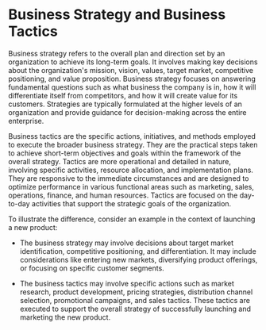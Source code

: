 # Business Strategy and Business Tactics

Business strategy refers to the overall plan and direction set by an organization to achieve its long-term goals. It involves making key decisions about the organization's mission, vision, values, target market, competitive positioning, and value proposition. Business strategy focuses on answering fundamental questions such as what business the company is in, how it will differentiate itself from competitors, and how it will create value for its customers. Strategies are typically formulated at the higher levels of an organization and provide guidance for decision-making across the entire enterprise.

Business tactics are the specific actions, initiatives, and methods employed to execute the broader business strategy. They are the practical steps taken to achieve short-term objectives and goals within the framework of the overall strategy. Tactics are more operational and detailed in nature, involving specific activities, resource allocation, and implementation plans. They are responsive to the immediate circumstances and are designed to optimize performance in various functional areas such as marketing, sales, operations, finance, and human resources. Tactics are focused on the day-to-day activities that support the strategic goals of the organization.

To illustrate the difference, consider an example in the context of launching a new product:

* The business strategy may involve decisions about target market identification, competitive positioning, and differentiation. It may include considerations like entering new markets, diversifying product offerings, or focusing on specific customer segments.

* The business tactics may involve specific actions such as market research, product development, pricing strategies, distribution channel selection, promotional campaigns, and sales tactics. These tactics are executed to support the overall strategy of successfully launching and marketing the new product.
